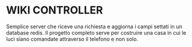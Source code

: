 # WIKI CONTROLLER

Semplice server che riceve una richiesta e aggiorna i campi settati in un database redis.
Il progetto completo serve per costruire una casa in cui le luci siano comandate attraverso il telefono e non solo.